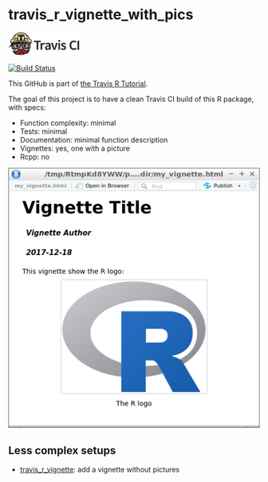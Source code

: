 # travis_r_vignette_with_pics

[![Travis CI logo](TravisCI.png)](https://travis-ci.org)

[![Build Status](https://travis-ci.org/richelbilderbeek/travis_r_vignette_with_pics.svg?branch=master)](https://travis-ci.org/richelbilderbeek/travis_r_vignette_with_pics)

This GitHub is part of [the Travis R Tutorial](https://github.com/richelbilderbeek/travis_r_tutorial).

The goal of this project is to have a clean Travis CI build of this R package, with specs:
 * Function complexity: minimal
 * Tests: minimal
 * Documentation: minimal function description
 * Vignettes: yes, one with a picture
 * Rcpp: no

![Vignette with picture](vignette.png)

## Less complex setups

 * [travis_r_vignette](https://github.com/richelbilderbeek/travis_r_vignette): add a vignette without pictures
